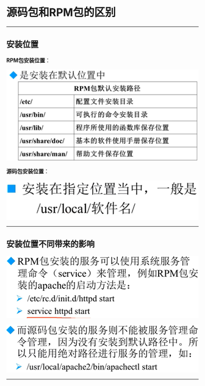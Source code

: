 # 源码包和RPM包的区别

---

## 安装位置

**RPM包安装位置**：

![RPM包安装位置](images/2023-08-01-17-08-41.png)

**源码包安装位置**：

![源码包安装位置](images/2023-08-02-17-11-22.png)

---

## 安装位置不同带来的影响

![安装位置不同带来的影响](images/2023-08-02-17-06-27.png)

![安装位置不同带来的影响](images/2023-08-02-17-09-51.png)

---
